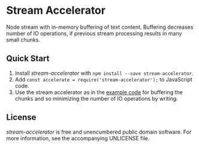 # Stream Accelerator

Node stream with in-memory buffering of text content.
Buffering decreases number of IO operations, if previous stream processing results in many small chunks.

## Quick Start

1. Install _stream-accelerator_ with `npm install --save stream-accelerator`.
1. Add `const accelerate = require('stream-accelerator');` to JavaScript code.
1. Use the stream accelerator as in the [example code](./example.js) for buffering the chunks and so minimizing the number of IO operations by writing.

## License

_stream-accelerator_ is free and unencumbered public domain software. For more information, see the accompanying UNLICENSE file.

